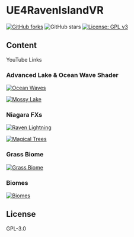 # UE4RavenIslandVR

[![GitHub forks](https://badgen.net/github/forks/iwHiteRabbiT/UE4RavenIslandVR)](https://github.com/iwHiteRabbiT/UE4RavenIslandVR/fork) ![GitHub stars](https://badgen.net/github/stars/iwHiteRabbiT/UE4RavenIslandVR) [![License: GPL v3](https://badgen.net/github/license/iwHiteRabbiT/UE4RavenIslandVR)](https://www.gnu.org/licenses/gpl-3.0)

## Content
YouTube Links

### Advanced Lake & Ocean Wave Shader
<a href="https://youtu.be/tY_X2Fmhx8s"  target="_blank"><img src="http://img.youtube.com/vi/tY_X2Fmhx8s/0.jpg" alt="Ocean Waves" title="Ocean Waves"></a>

<a href="https://youtu.be/Wnha38wiKag"  target="_blank"><img src="http://img.youtube.com/vi/Wnha38wiKag/0.jpg" alt="Mossy Lake" title="Mossy Lake"></a>

### Niagara FXs
<a href="https://youtu.be/GdqlVw-Yrtk"  target="_blank"><img src="http://img.youtube.com/vi/GdqlVw-Yrtk/0.jpg" alt="Raven Lightning" title="Raven Lightning"></a>

<a href="https://youtu.be/2cjzaqHMBms"  target="_blank"><img src="http://img.youtube.com/vi/2cjzaqHMBms/0.jpg" alt="Magical Trees" title="Magical Trees"></a>

### Grass Biome
<a href="https://youtu.be/EsT1VrlyDpA"  target="_blank"><img src="http://img.youtube.com/vi/EsT1VrlyDpA/0.jpg" alt="Grass Biome" title="Grass Biome"></a>

### Biomes
<a href="https://youtu.be/tkRHZmR7jcM"  target="_blank"><img src="http://img.youtube.com/vi/tkRHZmR7jcM/0.jpg" alt="Biomes" title="Biomes"></a>

## License
GPL-3.0
